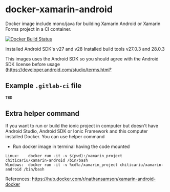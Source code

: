 # docker-xamarin-android
Docker image include mono/java for building Xamarin Android or Xamarin Forms project in a CI container.

[![Docker Build Status](https://img.shields.io/docker/cloud/build/chiticariu/xamarin-android.svg)](https://cloud.docker.com/repository/docker/chiticariu/xamarin-android)

Installed Android SDK's v27 and v28
Installed build tools v27.0.3 and 28.0.3

This images uses the Android SDK so you should agree with the Android SDK license before usage (https://developer.android.com/studio/terms.html°

## Example `.gitlab-ci` file
```Dockerfile
TBD
```
## Extra helper command
If you want to run or build the ionic project in computer but doesn't have Android Studio, Android SDK or Ionic Framework and this computer installed Docker. You can use helper command  

- Run docker image in terminal having the code mounted
```
Linux:    docker run -it -v $(pwd):/xamarin_project chiticariu/xamarin-android /bin/bash
Windows:  docker run -it -v %cd%:/xamarin_project chiticariu/xamarin-android /bin/bash
```

References:
https://hub.docker.com/r/nathansamson/xamarin-android-docker
